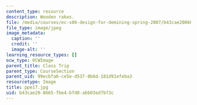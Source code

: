 ```yaml
---
content_type: resource
description: Wooden rakes.
file: /media/courses/ec-s06-design-for-demining-spring-2007/b43cae208665fbe4bfd0abb03ed7b73c_ppe17.jpg
file_type: image/jpeg
image_metadata:
  caption: ''
  credit: ''
  image-alt: ''
learning_resource_types: []
ocw_type: OCWImage
parent_title: Class Trip
parent_type: CourseSection
parent_uid: 99ecbfa6-ce5e-d537-8b6d-181d91efeba3
resourcetype: Image
title: ppe17.jpg
uid: b43cae20-8665-fbe4-bfd0-abb03ed7b73c
---
```

